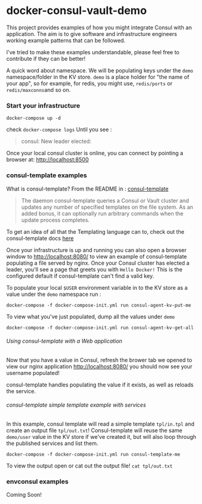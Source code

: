 # docker-consul-vault-demo


This project provides examples of how you might integrate Consul with an application. The aim is to give software and infrastructure engineers working example patterns that can be followed.

I've tried to make these examples understandable, please feel free to contribute if they can be better!

A quick word about namespace. We will be populating keys under the `demo` namespace/folder in the KV store. `demo` is a place holder for "the name of your app", so for example, for redis, you might use, `redis/ports` or `redis/maxconns`and so on.

### Start your infrastructure

`docker-compose up -d`

check `docker-compose logs`
Until you see :
> consul: New leader elected:

Once your local consul cluster is online, you can connect by pointing a browser at:   [http://localhost:8500](http://localhost:8500)


### consul-template examples

What is consul-template? From the README in : [consul-template](https://github.com/hashicorp/consul-template)

>The daemon consul-template queries a Consul or Vault cluster and updates any number of specified templates on the file system. As an added bonus, it can optionally run arbitrary commands when the update process completes.

To get an idea of all that the Templating language can to, check out the consul-template docs [here](https://github.com/hashicorp/consul-template#templating-language)

Once your infrastructure is up and running you can also open a browser window to [http://localhost:8080/](http://localhost:8080/) to view an example of consul-template populating a file served by nginx. Once your Consul cluster has elected a leader, you'll see a page that greets you with `Hello Docker!` This is the configured default if consul-template can't find a valid key.


To populate your local `$USER` environment variable in to the KV store as a value under the `demo` namespace run :

`docker-compose -f docker-compose-init.yml run consul-agent-kv-put-me`


To view what you've just populated, dump all the values under `demo`

`docker-compose -f docker-compose-init.yml run consul-agent-kv-get-all`

###### Using consul-template with a Web application

Now that you have a value in Consul, refresh the brower tab we opened to view our nginx application [http://localhost:8080/](http://localhost:8080/) you should now see your username populated!

consul-template handles populating the value if it exists, as well as reloads the service.


###### consul-template simple template example with services


In this example, consul template will read a simple template `tpl/in.tpl` and create an output file `tpl/out.txt`!  Consul-template will reuse the same `demo/user` value in the KV store if we've created it, but will also loop through the published services and list them.

`docker-compose -f docker-compose-init.yml run consul-template-me`

To view the output open or cat out the output file! `cat tpl/out.txt`

### envconsul examples
Coming Soon!
